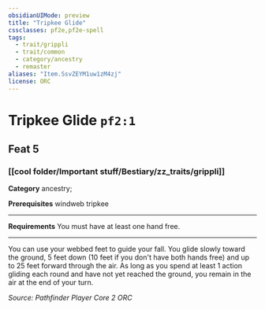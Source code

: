 ```yaml
---
obsidianUIMode: preview
title: "Tripkee Glide"
cssclasses: pf2e,pf2e-spell
tags:
  - trait/grippli
  - trait/common
  - category/ancestry
  - remaster
aliases: "Item.SsvZEYM1uw1zM4zj"
license: ORC
---
```

# Tripkee Glide `pf2:1`
## Feat 5
### [[cool folder/Important stuff/Bestiary/zz_traits/grippli]]

**Category** ancestry; 



**Prerequisites** windweb tripkee
* * *
**Requirements** You must have at least one hand free.

* * *

You can use your webbed feet to guide your fall. You glide slowly toward the ground, 5 feet down (10 feet if you don't have both hands free) and up to 25 feet forward through the air. As long as you spend at least 1 action gliding each round and have not yet reached the ground, you remain in the air at the end of your turn.

*Source: Pathfinder Player Core 2*
*ORC*